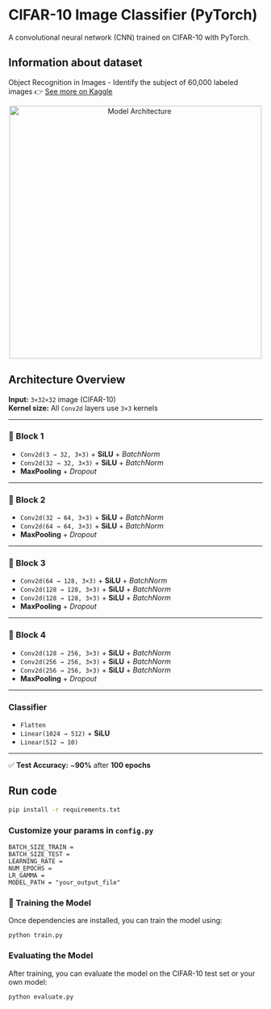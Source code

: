 # CIFAR-10 Image Classifier (PyTorch)

A convolutional neural network (CNN) trained on CIFAR-10 with PyTorch.

## Information about dataset

Object Recognition in Images - Identify the subject of 60,000 labeled images
👉 [See more on Kaggle](https://www.kaggle.com/c/cifar-10/)
<p align="center">
  <img src="https://production-media.paperswithcode.com/datasets/4fdf2b82-2bc3-4f97-ba51-400322b228b1.png" alt="Model Architecture" width="500"/>
</p>


## Architecture Overview

**Input:** `3×32×32` image (CIFAR-10)  
**Kernel size:** All `Conv2d` layers use `3×3` kernels

---

### 🔷 Block 1
- `Conv2d(3 → 32, 3×3)` + **SiLU** + *BatchNorm*
- `Conv2d(32 → 32, 3×3)` + **SiLU** + *BatchNorm*
- **MaxPooling** + *Dropout*

---

### 🔷 Block 2
- `Conv2d(32 → 64, 3×3)` + **SiLU** + *BatchNorm*
- `Conv2d(64 → 64, 3×3)` + **SiLU** + *BatchNorm*
- **MaxPooling** + *Dropout*

---

### 🔷 Block 3
- `Conv2d(64 → 128, 3×3)` + **SiLU** + *BatchNorm*
- `Conv2d(128 → 128, 3×3)` + **SiLU** + *BatchNorm*
- `Conv2d(128 → 128, 3×3)` + **SiLU** + *BatchNorm*
- **MaxPooling** + *Dropout*

---

### 🔷 Block 4
- `Conv2d(128 → 256, 3×3)` + **SiLU** + *BatchNorm*
- `Conv2d(256 → 256, 3×3)` + **SiLU** + *BatchNorm*
- `Conv2d(256 → 256, 3×3)` + **SiLU** + *BatchNorm*
- **MaxPooling** + *Dropout*

---

### Classifier
- `Flatten`
- `Linear(1024 → 512)` + **SiLU**
- `Linear(512 → 10)`

---

✅ **Test Accuracy:** ~**90%** after **100 epochs**



## Run code

```bash
pip install -r requirements.txt
```

### Customize your params in `config.py`

```
BATCH_SIZE_TRAIN = 
BATCH_SIZE_TEST = 
LEARNING_RATE =
NUM_EPOCHS =
LR_GAMMA = 
MODEL_PATH = "your_output_file"
```
### 🚀 Training the Model

Once dependencies are installed, you can train the model using:

```
python train.py
```

### Evaluating the Model
After training, you can evaluate the model on the CIFAR-10 test set or your own model:

```python evaluate.py```
